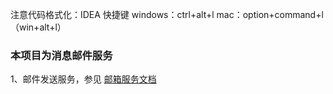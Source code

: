注意代码格式化：IDEA
快捷键 windows：ctrl+alt+l   mac：option+command+l（win+alt+l）

### 本项目为消息邮件服务

1、邮件发送服务，参见 [邮箱服务文档](./Introduce/mail.md)